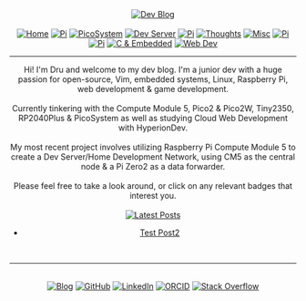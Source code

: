 <!-- Blog v1 -->
<!-- Dru Delarosa -->
<!-- @dntstck -->
<!-- Header -->
<title>Home</title>
<div align="center">    <a href="./blog" target="_blank"><img alt="Dev Blog" src="https://img.shields.io/badge/-Developer%20Blog-FE7A16?&logo=git&logoColor=white"></a><br><br> 

<div align="center"><a href="./blog/" target="_blank"><img alt="Home" src="https://img.shields.io/badge/-Home-151515?&logo=Arduino&logoColor=C51A4A"></a> <a href="./cm5" target="_blank"><img alt="Pi" src="https://img.shields.io/badge/-CM5-151515?&logo=raspberrypi&logoColor=C51A4A"></a> <a href="./picosystem" target="_blank"><img alt="PicoSystem" src="https://img.shields.io/badge/-PicoSystem-151515?&logo=raspberrypi&logoColor=C51A4A"></a> <a href="./devserver" target="_blank"><img alt="Dev Server" src="https://img.shields.io/badge/-Dev%20Server-151515?&logo=Ubuntu&logoColor=C51A4A"></a> <a href="./osnetworking" target="_blank"><img alt="Pi" src="https://img.shields.io/badge/-OS%20&%20Networking-151515?&logo=freebsd&logoColor=C51A4A"></a> <a href="./thoughts" target="_blank"><img alt="Thoughts" src="https://img.shields.io/badge/-Thoughts-151515?&logo=linux&logoColor=C51A4A"></a> <a href="./misc" target="_blank"><img alt="Misc" src="https://img.shields.io/badge/-Misc-151515?&logo=Ubuntu&logoColor=C51A4A"></a> <a href="./raspberrypi" target="_blank"><img alt="Pi" src="https://img.shields.io/badge/-Raspberry%20Pi-151515?&logo=Raspberry-Pi&logoColor=C51A4A"></a>
<a href="./microcontrollers" target="_blank"><img alt="Pi" src="https://img.shields.io/badge/-Microcontrollers-151515?&logo=Arduino&logoColor=FE7A16"></a>
<a href="./embeddedc" target="_blank"><img alt="C & Embedded" src="https://img.shields.io/badge/-C%20&%20Embedded-151515?&logo=C&logoColor=8a3f8f"></a>
<a href="./webdev" target="_blank"><img alt="Web Dev" src="https://img.shields.io/badge/-Web%20Development-151515?&logo=html5&logoColor=DD4814"></a></div>
<hr>
<!-- Main --> 
<div id="content" align="center">Hi! I'm Dru and welcome to my dev blog. I'm a junior dev with a huge passion for open-source, Vim, embedded systems, Linux, Raspberry Pi, web development & game development. 
<br><br>
Currently tinkering with the Compute Module 5, Pico2 & Pico2W, Tiny2350, RP2040Plus & PicoSystem as well as studying Cloud Web Development with HyperionDev. 
<br><br>
My most recent project involves utilizing Raspberry Pi Compute Module 5 to create a Dev Server/Home Development Network, using CM5 as the central node & a Pi Zero2 as a data forwarder.
<br><br>
Please feel free to take a look around, or click on any relevant badges that interest you.
</div><br>
<div id="latestposts" align=center>
<a href="./blog" target="_blank"><img alt="Latest Posts" src="https://img.shields.io/badge/-Latest%20Posts-FFD1DC?&logo=github&logoColor=black"></a>
<!-- latest-posts-start -->
<ul>
<li><a href="./misc/newpost.md">Test Post2</a></li>
</ul>
<!-- latest-posts-end -->
</div>
<br><hr>
<!-- Footer -->
<br>
<div align="center">
<a href="./index.md"
 target="_blank"><img alt="Blog" src="https://img.shields.io/badge/-Developer%20Blog-DD4814?style=flat-square&logo=github&logoColor=black"></a> <a href="https://dntstck.github.io/blog/" target="_blank"><img alt="GitHub" src="https://img.shields.io/badge/-@dntstck-181717?style=flat-square&logo=GitHub&logoColor=white"></a> <a href="https://www.linkedin.com/in/drudelarosa" target="_blank"><img alt="LinkedIn" src="https://img.shields.io/badge/-LinkedIn-0077B5?style=flat-square&logo=Linkedin&logoColor=white"></a> <a href="https://orcid.org/0009-0003-6755-7655" target="_blank"><img alt="ORCID" src="https://img.shields.io/badge/-ORCID-A6CE39?style=flat-square&logo=ORCID&logoColor=white"></a> <a href="https://stackoverflow.com/users/28874348/dru-delarosa" target="_blank"><img alt="Stack Overflow" src="https://img.shields.io/badge/-Stack%20Overflow-FE7A16?style=flat-square&logo=Stack-Overflow&logoColor=white"></a></div>
  
